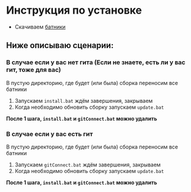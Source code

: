 # Инструкция по установке
 - Скачиваем [батники](https://github.com/TheAlchemistX/batScripts)

## Ниже описываю сценарии:

### В случае если у вас нет гита (Если не знаете, есть ли у вас гит, тоже для вас)

  В пустую директорию, где будет (или была) сборка переносим все батники <br>
  1. Запускаем `install.bat` ждём завершения, закрываем <br>
  2. Когда необходимо обновить сборку запускаем `update.bat`

  **После 1 шага, `install.bat` и `gitConnect.bat` можно удалить**



### В случае если у вас есть гит</summary>

  В пустую директорию, где будет (или была) сборка переносим все батники <br>
  1. Запускаем `gitConnect.bat` ждём завершения, закрываем <br>
  2. Когда необходимо обновить сборку запускаем `update.bat`

  **После 1 шага, `install.bat` и `gitConnect.bat` можно удалить**

